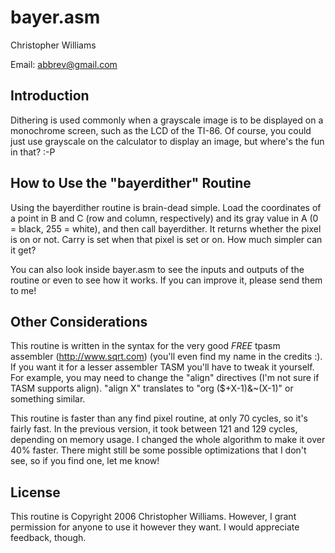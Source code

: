 bayer.asm
=========

Christopher Williams

Email: abbrev@gmail.com

Introduction
------------

Dithering is used commonly when a grayscale image is to be displayed on a
monochrome screen, such as the LCD of the TI-86. Of course, you could just use
grayscale on the calculator to display an image, but where's the fun in that?
:-P

How to Use the "bayerdither" Routine
------------------------------------

Using the bayerdither routine is brain-dead simple. Load the coordinates of a
point in B and C (row and column, respectively) and its gray value in A (0 =
black, 255 = white), and then call bayerdither. It returns whether the pixel is
on or not. Carry is set when that pixel is set or on. How much simpler can it
get?

You can also look inside bayer.asm to see the inputs and outputs of the routine
or even to see how it works. If you can improve it, please send them to me!

Other Considerations
--------------------

This routine is written in the syntax for the very good *FREE* tpasm assembler
(http://www.sqrt.com) (you'll even find my name in the credits :). If you want
it for a lesser assembler <cough>TASM</cough> you'll have to tweak it yourself.
For example, you may need to change the "align" directives (I'm not sure if
TASM supports align). "align X" translates to "org ($+X-1)&~(X-1)" or something
similar.

This routine is faster than any find pixel routine, at only 70 cycles, so it's
fairly fast. In the previous version, it took between 121 and 129 cycles,
depending on memory usage. I changed the whole algorithm to make it over 40%
faster. There might still be some possible optimizations that I don't see, so
if you find one, let me know!

License
-------

This routine is Copyright 2006 Christopher Williams. However, I grant
permission for anyone to use it however they want. I would appreciate feedback,
though.
